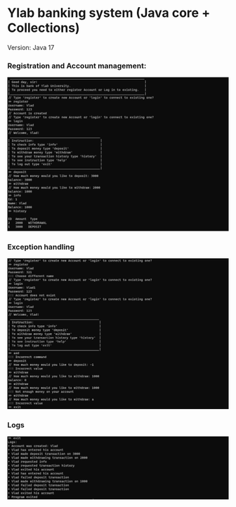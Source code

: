 # Ylab banking system (Java core + Collections)
Version: Java 17
### Registration and Account management:
![img.png](img.png)
### Exception handling
![img_1.png](img_1.png)
### Logs
![img_2.png](img_2.png)